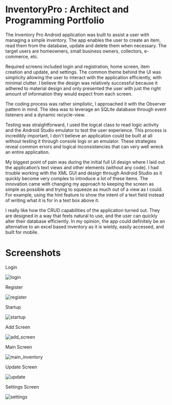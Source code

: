 # InventoryPro : Architect and Programming Portfolio

The Inventory Pro Android application was built to assist a user with managing a simple inventory. The app enables the user to create an item, read them from the database, update and delete them when necessary. The target users are homeowners, small business owners, collectors, e-commerce, etc.

Required screens included login and registration, home screen, item creation and update, and settings. The common theme behind the UI was simplicity allowing the user to interact with the application efficiently, with minimal clutter. I believe the design was relatively successful because it adhered to material design and only presented the user with just the right amount of information they would expect from each screen.

The coding process was rather simplistic, I approached it with the Observer pattern in mind. The idea was to leverage an SQLite database through event listeners and a dynamic recycle-view.

Testing was straightforward, I used the logcat class to read logic activity and the Android Studio emulator to test the user experience. This process is incredibly important, I don't believe an application could be built at all without testing it through console logs or an emulator. These strategies reveal common errors and logical inconsistencies that can very well wreck an entire application.

My biggest point of pain was during the initial full UI design where I laid out the application’s text views and other elements (without any code). I had trouble working with the XML GUI and design through Android Studio as it quickly become very complex to introduce a lot of these items. The innovation came with changing my approach to keeping the screen as simple as possible and trying to squeeze as much out of a view as I could. For example, using the hint feature to show the intent of a text field instead of writing what it is for in a text box above it.

I really like how the CRUD capabilities of the application turned out. They are designed in a way that feels natural to use, and the user can quickly alter their database efficiently. In my opinion, the app could definitely be an alternative to an excel based inventory as it is wieldy, easily accessed, and built for mobile.

# Screenshots

Login

![login](https://user-images.githubusercontent.com/49607645/178163640-e6f38bb2-f8bd-4444-80bf-4c3f1152ad29.png)

Register

![register](https://user-images.githubusercontent.com/49607645/178163642-ee6ad2e0-918e-4207-8035-5b4d2e83a9da.png)

Startup

![startup](https://user-images.githubusercontent.com/49607645/178163649-be00c4f2-5d40-4dea-86fc-b7f36359d74d.png)

Add Screen

![add_screen](https://user-images.githubusercontent.com/49607645/178163652-5d0a05fa-80ec-4e98-9591-54b66e93e78b.png)

Main Screen

![main_inventory](https://user-images.githubusercontent.com/49607645/178163655-7ad2679f-57de-4ef5-8c4f-4273dc07018f.png)

Update Screen

![update](https://user-images.githubusercontent.com/49607645/178163737-08e1f306-dd81-4bd5-8f51-556fe026d675.png)

Settings Screen

![settings](https://user-images.githubusercontent.com/49607645/178163732-39f6aca4-8c61-4936-8da3-f70352f97757.png)


